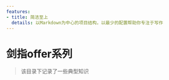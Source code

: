 ```yaml
---
features:
- title: 简洁至上
  details: 以Markdown为中心的项目结构，以最少的配置帮助你专注于写作
---
```


# 剑指offer系列

> 该目录下记录了一些典型知识

